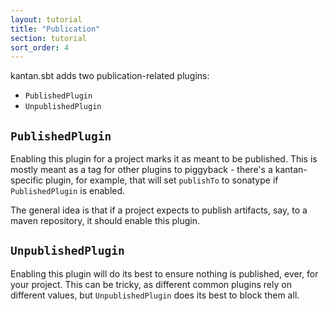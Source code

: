```yaml
---
layout: tutorial
title: "Publication"
section: tutorial
sort_order: 4
---
```


kantan.sbt adds two publication-related plugins:

* `PublishedPlugin`
* `UnpublishedPlugin`

## `PublishedPlugin`

Enabling this plugin for a project marks it as meant to be published. This is
mostly meant as a tag for other plugins to piggyback - there's a kantan-specific
plugin, for example, that will set `publishTo` to sonatype if `PublishedPlugin`
is enabled.

The general idea is that if a project expects to publish artifacts, say, to a maven
repository, it should enable this plugin.

## `UnpublishedPlugin`

Enabling this plugin will do its best to ensure nothing is published, ever, for your
project. This can be tricky, as different common plugins rely on different values, but
`UnpublishedPlugin` does its best to block them all.
